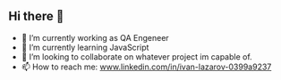 ## Hi there 👋


- 🔭 I’m currently working as QA Engeneer
- 🌱 I’m currently learning JavaScript
- 👯 I’m looking to collaborate on whatever project im capable of.
- 📫 How to reach me: www.linkedin.com/in/ivan-lazarov-0399a9237

